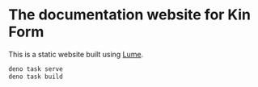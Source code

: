 # The documentation website for Kin Form

This is a static website built using [Lume](https://lume.land).

```sh
deno task serve
deno task build
```
